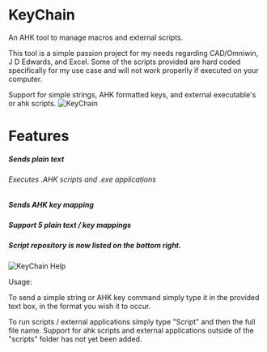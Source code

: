 # KeyChain
An AHK tool to manage macros and external scripts.


This tool is a simple passion project for my needs regarding CAD/Omniwin, J D Edwards, and Excel. Some of the scripts provided are hard coded specifically for my use case and will not work properlly if executed on your computer.


Support for simple strings, AHK formatted keys, and external executable's or ahk scripts.
![KeyChain](https://user-images.githubusercontent.com/32394719/178035093-235c7b7c-9987-4681-9fdb-ddf3327acd37.PNG)

# Features
##### Sends plain text
###### Executes .AHK scripts and .exe applications
##### Sends AHK key mapping
##### Support 5 plain text / key mappings
##### Script repository is now listed on the bottom right.

![KeyChain Help](https://user-images.githubusercontent.com/32394719/178319097-d7a6e608-d705-40dc-8dbc-d3390553d859.png)

Usage:

To send a simple string or AHK key command simply type it in the provided text box, in the format you wish it to occur.

To run scripts / external applications simply type "Script" and then the full file name.
  Support for ahk scripts and external applications outside of the "scripts" folder has not yet been added.


